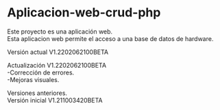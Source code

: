 # Aplicacion-web-crud-php
Este proyecto es una aplicación web.<br>
Esta aplicacion web permite el acceso a una base de datos de hardware.<br>

Versión actual V1.2202062100BETA

Actualización V1.2202062100BETA<br>
-Corrección de errores.<br>
-Mejoras visuales.<br>

Versiones anteriores.<br>
Versión inicial V1.211003420BETA
